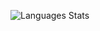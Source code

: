 <!--- # Hi, I'm Rui! 👋

### Programming languages
![Python](https://img.shields.io/badge/python-3670A0?style=for-the-badge&logo=python&logoColor=ffdd54)
![Haskell](https://img.shields.io/badge/Haskell-5e5086?style=for-the-badge&logo=haskell&logoColor=white)
![C](https://img.shields.io/badge/c-%2300599C.svg?style=for-the-badge&logo=c&logoColor=white)

### Currently learning
![Elixir](https://img.shields.io/badge/elixir-%234B275F.svg?style=for-the-badge&logo=elixir&logoColor=white)

### Tools
![Linux](https://img.shields.io/badge/Linux-FCC624?style=for-the-badge&logo=linux&logoColor=black)
![Bash](https://img.shields.io/badge/bash-%23121011.svg?style=for-the-badge&logo=gnu-bash&logoColor=white)
![Visual Studio Code](https://img.shields.io/badge/Visual%20Studio%20Code-0078d7.svg?style=for-the-badge&logo=visual-studio-code&logoColor=white)
![Git](https://img.shields.io/badge/git-%23F05033.svg?style=for-the-badge&logo=git&logoColor=white)
![Heroku](https://img.shields.io/badge/heroku-%23430098.svg?style=for-the-badge&logo=heroku&logoColor=white)
![Netlify](https://img.shields.io/badge/netlify-%23000000.svg?style=for-the-badge&logo=netlify&logoColor=#00C7B7)

###
![Profile Stats](https://github-readme-stats.vercel.app/api?username=ruil1904&count_private=true&theme=tokyonight&show_icons=true)
--->

![Languages Stats](https://github-readme-stats.vercel.app/api/top-langs/?username=ruil1904&layout=compact&theme=tokyonight&langs_count=6)
